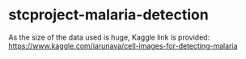 # stcproject-malaria-detection
As the size of the data used is huge, Kaggle link is provided:
https://www.kaggle.com/iarunava/cell-images-for-detecting-malaria
